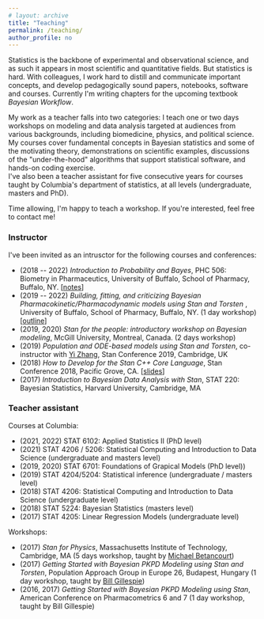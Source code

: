 ```yaml
---
# layout: archive
title: "Teaching"
permalink: /teaching/
author_profile: no
---
```


Statistics is the backbone of experimental and observational science, and as such it appears in most scientific and quantitative fields.
But statistics is hard.
With colleagues, I work hard to distill and communicate important concepts, and develop pedagogically sound papers, notebooks, software and courses.
Currently I'm writing chapters for the upcoming textbook _Bayesian Workflow_.

My work as a teacher falls into two categories:
I teach one or two days workshops on modeling and data analysis targeted at audiences from various backgrounds, including biomedicine, physics, and political science.
My courses cover fundamental concepts in Bayesian statistics and some of the motivating theory, demonstrations on scientific examples, discussions of the "under-the-hood" algorithms that support statistical software, and hands-on coding exercise.  
I've also been a teacher assistant for five consecutive years for courses taught by Columbia's department of statistics, at all levels (undergraduate, masters and PhD).

Time allowing, I'm happy to teach a workshop. If you're interested, feel free to contact me!

### Instructor

I've been invited as an intrusctor for the following courses and conferences:

* (2018 -- 2022) _Introduction to Probability and Bayes_, PHC 506: Biometry in Pharmaceutics, University of Buffalo, School of Pharmacy, Buffalo, NY. [[notes](http://charlesm93.github.io/files/Prob&Bayes.pdf)]
* (2019 -- 2022) _Building, fitting, and criticizing Bayesian Pharmacokinetic/Pharmacodynamic models using Stan and Torsten_ , University of Buffalo, School of Pharmacy, Buffalo, NY. (1 day workshop) [[outline](http://charlesm93.github.io/files/outline-torsten_workshop.pdf)]
* (2019, 2020) _Stan for the people: introductory workshop on Bayesian modeling_, McGill University,
Montreal, Canada. (2 days workshop)
* (2019) _Population and ODE-based models using Stan and Torsten_,
co-instructor with [Yi Zhang](https://metrumrg.com/team_member/yi-zhang-ph-d/), Stan Conference 2019, Cambridge, UK
* (2018) _How to Develop for the Stan C++ Core Language_, Stan Conference 2018, Pacific Grove, CA. [[slides](https://github.com/charlesm93/presentations-and-writing/blob/master/StanCon2018_tutorial/Roadmap.pdf)]
* (2017) _Introduction to Bayesian Data Analysis with Stan_, STAT 220: Bayesian Statistics, Harvard University, Cambridge, MA

### Teacher assistant

Courses at Columbia:

* (2021, 2022) STAT 6102: Applied Statistics II (PhD level)
* (2021) STAT 4206 / 5206: Statistical Computing and Introduction to Data Science (undergraduate and masters level)
* (2019, 2020) STAT 6701: Foundations of Grapical Models (PhD level))
* (2019) STAT 4204/5204: Statistical inference (undergraduate / masters level)
* (2018) STAT 4206: Statistical Computing and Introduction to Data Science (undergraduate level)
* (2018) STAT 5224: Bayesian Statistics (masters level)
* (2017) STAT 4205: Linear Regression Models (undergraduate level)

Workshops:

* (2017) _Stan for Physics_, Massachusetts Institute of Technology, Cambridge, MA
(5 days workshop, taught by [Michael Betancourt](https://betanalpha.github.io))
* (2017) _Getting Started with Bayesian PKPD Modeling using Stan and Torsten_, Population Approach Group in Europe 26, Budapest, Hungary (1 day workshop, taught by [Bill Gillespie](https://metrumrg.com/team_member/william-r-gillespie-ph-d/))
* (2016, 2017) _Getting Started with Bayesian PKPD Modeling using Stan_, American Conference on Pharmacometrics 6 and 7 (1 day workshop, taught by Bill Gillespie)
